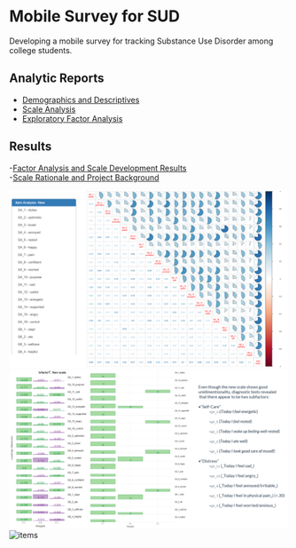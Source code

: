 
# Mobile Survey for SUD

Developing a mobile survey for tracking Substance Use Disorder among college students.

## Analytic Reports

- [Demographics and Descriptives][link1]
- [Scale Analysis][link2]  
- [Exploratory Factor Analysis][link3]

## Results

-[Factor Analysis and Scale Development Results][link8]  
-[Scale Rationale and Project Background][link7]  


![correlations][link4]
![dimensions][link5]
![items][link6]

[link4]:libs/materials/2020-02-19-substance-use-mobile-survey/correlations.png
[link5]:libs/materials/2020-02-19-substance-use-mobile-survey/dimensions.png
[link6]:libs/materials/2020-02-19-substance-use-mobile-survey/choose-items.png

[link1]:https://raw.githack.com/dss-hmi/pdtsun-2019-survey/master/analysis/1-first-look/demographics-substance-useful.html
[link2]:https://raw.githack.com/dss-hmi/pdtsun-2019-survey/master/analysis/1-first-look/scale-analyis.html
[link3]:https://raw.githack.com/dss-hmi/pdtsun-2019-survey/master/analysis/2-efa/2-efa.html

[link7]:https://raw.githack.com/dss-hmi/pdtsun-2019-survey/master/libs/materials/2020-02-19-substance-use-mobile-survey/FHIMA-2020-UCF-Andraka-Christou.pdf
[link8]:https://raw.githack.com/dss-hmi/pdtsun-2019-survey/master/libs/materials/2020-02-19-substance-use-mobile-survey/FHIMA-2020-Methodological-Appendix.pdf



